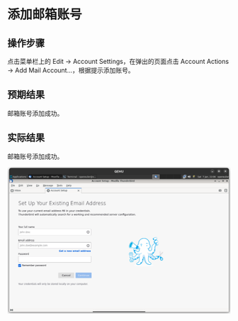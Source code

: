 # 添加邮箱账号

## 操作步骤

点击菜单栏上的 Edit -> Account Settings，在弹出的页面点击 Account Actions -> Add Mail Account...，根据提示添加账号。

## 预期结果

邮箱账号添加成功。

## 实际结果

邮箱账号添加成功。

![Thunderbird添加邮箱账号](./img/thunderbird-add-account.png)
